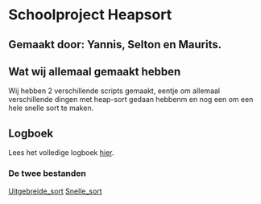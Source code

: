 # Schoolproject **Heapsort**
## Gemaakt door: Yannis, Selton en Maurits.

## Wat wij allemaal gemaakt hebben
Wij hebben 2 verschillende scripts gemaakt, eentje om allemaal verschillende dingen met heap-sort gedaan hebbenm en nog een om een hele snelle sort te maken.
## Logboek
Lees het volledige logboek [hier](./logboek.txt).

### De twee bestanden
[Uitgebreide_sort](./Heap_sort.py)
[Snelle_sort](./Heap_sprint.py)
